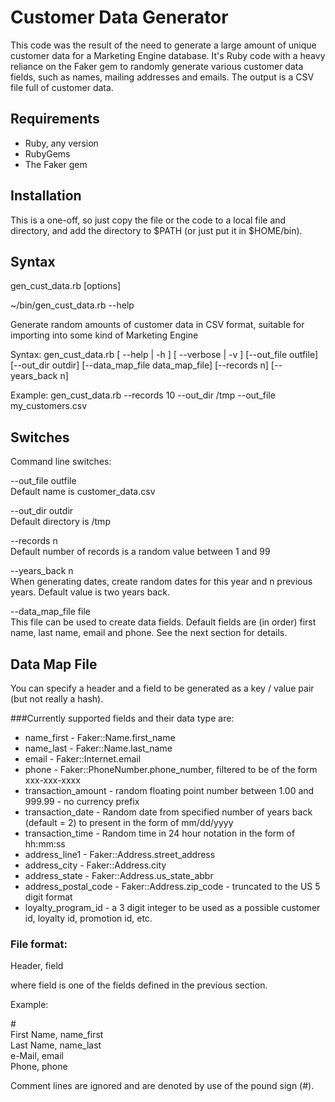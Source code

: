# Customer Data Generator

This code was the result of the need to generate a large amount of unique customer data for a Marketing Engine database. It's Ruby code with a heavy reliance on the Faker gem to randomly generate various customer data fields, such as names, mailing addresses and emails. The output is a CSV file full of customer data.

## Requirements

* Ruby, any version
* RubyGems
* The Faker gem

## Installation

This is a one-off, so just copy the file or the code to a local file and directory, and add the directory to $PATH (or just put it in $HOME/bin).
## Syntax

gen_cust_data.rb [options]

~/bin/gen_cust_data.rb --help

Generate random amounts of customer data in CSV format, suitable for importing into some kind of Marketing Engine

Syntax: gen_cust_data.rb [ --help | -h ] [ --verbose | -v ] [--out_file outfile] [--out_dir outdir] [--data_map_file data_map_file] [--records n] [--years_back n]

Example: gen_cust_data.rb --records 10 --out_dir /tmp --out_file my_customers.csv

## Switches

Command line switches:

--out_file outfile<br />
Default name is customer_data.csv

--out_dir outdir<br />
Default directory is /tmp

--records n<br />
Default number of records is a random value between 1 and 99

--years_back n<br />
When generating dates, create random dates for this year and n previous years. Default value is two years back.

--data_map_file file<br />
This file can be used to create data fields. Default fields are (in order) first name, last name, email and phone. See the next section for details.



## Data Map File
You can specify a header and a field to be generated as a key / value pair (but not really a hash).

###Currently supported fields and their data type are:

* name_first - Faker::Name.first_name
* name_last - Faker::Name.last_name
* email - Faker::Internet.email
* phone - Faker::PhoneNumber.phone_number, filtered to be of the form xxx-xxx-xxxx
* transaction_amount - random floating point number between 1.00 and 999.99 - no currency prefix
* transaction_date - Random date from specified number of years back (default = 2) to present in the form of mm/dd/yyyy
* transaction_time - Random time in 24 hour notation in the form of hh:mm:ss
* address_line1 - Faker::Address.street_address
* address_city - Faker::Address.city
* address_state - Faker::Address.us_state_abbr
* address_postal_code - Faker::Address.zip_code - truncated to the US 5 digit format
* loyalty_program_id - a 3 digit integer to be used as a possible customer id, loyalty id, promotion id, etc.

### File format:

Header, field

where field is one of the fields defined in the previous section.

Example:

#<br />
First Name, name_first<br />
Last Name, name_last<br />
e-Mail, email<br />
Phone, phone<br />

Comment lines are ignored and are denoted by use of the pound sign (#).



